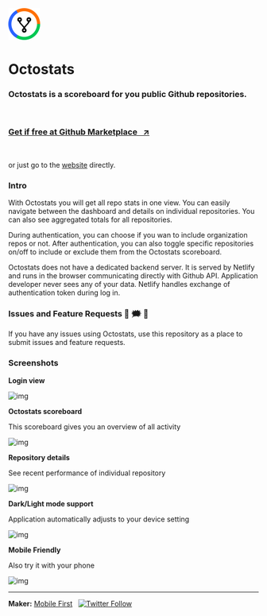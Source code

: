 <img src='./icon.png' alt="Octostats" width="64" />

# Octostats

### Octostats is a scoreboard for you public Github repositories.

<br/>

<p align="center">
<a href="https://github.com/marketplace/octostats-scoreboard"><h3>Get if free at Github Marketplace &nbsp; ↗</h3></a>
</p>

<br/>

or just go to the [website](https://octostats.netlify.app/) directly.

### Intro

With Octostats you will get all repo stats in one view. You can easily navigate between the dashboard and details
on individual repositories. You can also see aggregated totals for all repositories.

During authentication, you can choose if you wan to include organization repos or not. After authentication, you
can also toggle specific repositories on/off to include or exclude them from the Octostats scoreboard.

Octostats does not have a dedicated backend server. It is served by Netlify and runs in the browser communicating directly with Github API.
Application developer never sees any of your data. Netlify handles exchange of authentication token during log in.

### Issues and Feature Requests 💬 🗯️ 🤔

If you have any issues using Octostats, use this repository as a place to submit issues and feature requests.

### Screenshots

**Login view**

![img](https://marketplace-screenshots.githubusercontent.com/8823/ec313000-492b-11eb-87b0-4bd593912991?auto=webp&format=jpeg&width=1280)

**Octostats scoreboard**

This scoreboard gives you an overview of all activity

![img](https://marketplace-screenshots.githubusercontent.com/8823/184cb100-492c-11eb-930a-bb2435b3e609?auto=webp&format=jpeg&width=1280)

**Repository details**

See recent performance of individual repository

![img](https://marketplace-screenshots.githubusercontent.com/8823/75e0fd80-492c-11eb-9474-c1f94110198e?auto=webp&format=jpeg&width=1280)

**Dark/Light mode support**

Application automatically adjusts to your device setting

![img](https://marketplace-screenshots.githubusercontent.com/8823/8db88180-492c-11eb-99c4-4ce990356202?auto=webp&format=jpeg&width=1280)

**Mobile Friendly**

Also try it with your phone

![img](https://marketplace-screenshots.githubusercontent.com/8823/3f57b280-492d-11eb-9758-eb4a54cf18de?auto=webp&format=jpeg&width=1280)

* * *

**Maker:** [Mobile First](https://mobilefirst.me)  &nbsp;  [![Twitter Follow](https://img.shields.io/twitter/follow/mobilefirstllc?label=follow&style=social)](https://twitter.com/intent/follow?screen_name=mobilefirstllc&tw_p=followbutton)
